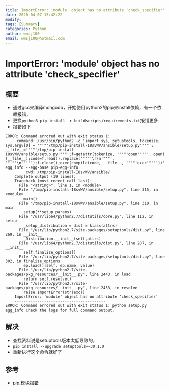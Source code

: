 ```yaml
---
title: ImportError: 'module' object has no attribute 'check_specifier'
date: 2020-04-07 15:42:22
modify: 
tags: [Summary]
categories: Python
author: wmsj100
email: wmsj100@hotmail.com
---
```


# ImportError: 'module' object has no attribute 'check_specifier'

## 概要

- 通过gcc来编译mongodb，开始使用python2的pip来install依赖，有一个依赖报错，
- 更换`python3-pip install -r buildscripts/requirements.txt`报错更多
- 报错如下
```
ERROR: Command errored out with exit status 1:
     command: /usr/bin/python2 -c 'import sys, setuptools, tokenize; sys.argv[0] = '"'"'/tmp/pip-install-I8svWV/ansible/setup.py'"'"'; __file__='"'"'/tmp/pip-install-I8svWV/ansible/setup.py'"'"';f=getattr(tokenize, '"'"'open'"'"', open)(__file__);code=f.read().replace('"'"'\r\n'"'"', '"'"'\n'"'"');f.close();exec(compile(code, __file__, '"'"'exec'"'"'))' egg_info --egg-base pip-egg-info
         cwd: /tmp/pip-install-I8svWV/ansible/
    Complete output (19 lines):
    Traceback (most recent call last):
      File "<string>", line 1, in <module>
      File "/tmp/pip-install-I8svWV/ansible/setup.py", line 315, in <module>
        main()
      File "/tmp/pip-install-I8svWV/ansible/setup.py", line 310, in main
        setup(**setup_params)
      File "/usr/lib64/python2.7/distutils/core.py", line 112, in setup
        _setup_distribution = dist = klass(attrs)
      File "/usr/lib/python2.7/site-packages/setuptools/dist.py", line 269, in __init__
        _Distribution.__init__(self,attrs)
      File "/usr/lib64/python2.7/distutils/dist.py", line 287, in __init__
        self.finalize_options()
      File "/usr/lib/python2.7/site-packages/setuptools/dist.py", line 302, in finalize_options
        ep.load()(self, ep.name, value)
      File "/usr/lib/python2.7/site-packages/pkg_resources/__init__.py", line 2443, in load
        return self.resolve()
      File "/usr/lib/python2.7/site-packages/pkg_resources/__init__.py", line 2453, in resolve
        raise ImportError(str(exc))
    ImportError: 'module' object has no attribute 'check_specifier'
    ----------------------------------------
ERROR: Command errored out with exit status 1: python setup.py egg_info Check the logs for full command output.
```

## 解决

- 查找资料说是setuptools版本太低导致的，
- `pip install --upgrade setuptools==30.1.0`
- 重新执行这个命令就好了

## 参考

- [pip 模块报错](https://blog.csdn.net/gs80140/article/details/99730850)
